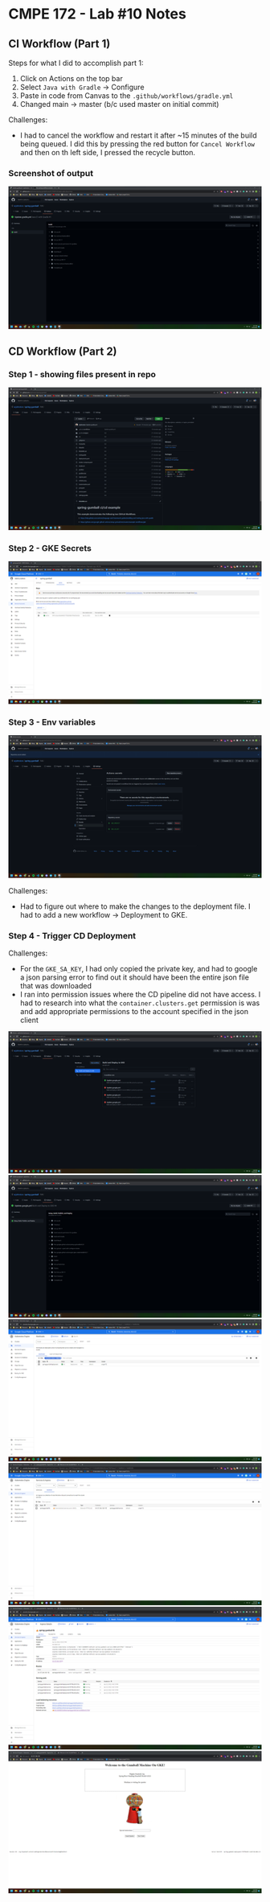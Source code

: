 # CMPE 172 - Lab #10 Notes

## CI Workflow (Part 1)
Steps for what I did to accomplish part 1:
1. Click on Actions on the top bar
2. Select `Java with Gradle` -> Configure
3. Paste in code from Canvas to the `.github/workflows/gradle.yml`
4. Changed main -> master (b/c used master on initial commit)

Challenges:
- I had to cancel the workflow and restart it after ~15 minutes of the build being queued. I did this by pressing the red button for `Cancel Workflow` and then on th left side, I pressed the recycle button.

### Screenshot of output
![CI Workflow](ci-workflow.png?raw=true "CI Workflow")	


## CD Workflow (Part 2)
### Step 1 - showing files present in repo
![Step 1](step-1.png?raw=true "Step 1")	

### Step 2 - GKE Secrets
![Step 2.2](step-22.png?raw=true "Step 2.2")	

### Step 3 - Env variables
![Step 3](step-3.png?raw=true "Step 3")	

Challenges:
- Had to figure out where to make the changes to the deployment file. I had to add a new workflow -> Deployment to GKE.

### Step 4 - Trigger CD Deployment
Challenges:
- For the `GKE_SA_KEY`, I had only copied the private key, and had to google a json parsing error to find out it should have been the entire json file that was downloaded
- I ran into permission issues where the CD pipeline did not have access. I had to research into what the `container.clusters.get` permission is was and add appropriate permissions to the account specified in the json client

![Step 4.1](step-41.png?raw=true "Step 4.1")	
![Step 4.2](step-42.png?raw=true "Step 4.2")	
![Step 4.3](step-43.png?raw=true "Step 4.3")	
![Step 4.4](step-44.png?raw=true "Step 4.4")	
![Step 4.5](step-45.png?raw=true "Step 4.5")	
![Step 4.6](step-46.png?raw=true "Step 4.6")	
